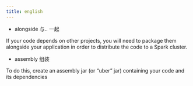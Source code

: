 ```yaml
---
title: english
---
```


* alongside 
与.. 一起

If your code depends on other projects, you will need to package them alongside your application in order to distribute the code to a Spark cluster.

* assembly
组装

To do this, create an assembly jar (or “uber” jar) containing your code and its dependencies
